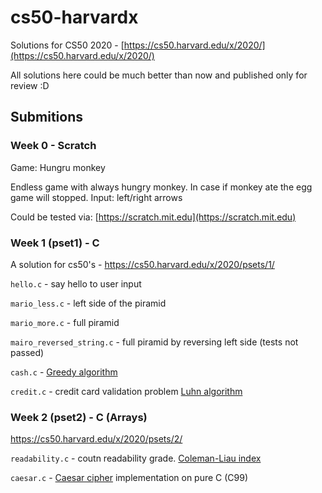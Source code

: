 # cs50-harvardx

Solutions for CS50 2020  - [https://cs50.harvard.edu/x/2020/](https://cs50.harvard.edu/x/2020/)

All solutions here could be much better than now and published only for review :D

## Submitions

### Week 0 - Scratch

Game: Hungru monkey

Endless game with always hungry monkey. In case if monkey ate the egg game will stopped. Input: left/right arrows

Could be tested via: [https://scratch.mit.edu](https://scratch.mit.edu)

### Week 1 (pset1) - C

A solution for cs50's - <a href="https://cs50.harvard.edu/x/2020/psets/1/" target="_blank">https://cs50.harvard.edu/x/2020/psets/1/</a>

`hello.c` - say hello to user input

`mario_less.c` - left side of the piramid

`mario_more.c` - full piramid

`mairo_reversed_string.c` - full piramid by reversing left side (tests not passed)

`cash.c` - <a href="https://en.wikipedia.org/wiki/Greedy_algorithm" target="_blank">Greedy algorithm</a>

`credit.c` - credit card validation problem <a href="https://en.wikipedia.org/wiki/Luhn_algorithm" target="_blank">Luhn algorithm</a>

### Week 2 (pset2) - C (Arrays)

<a href="https://cs50.harvard.edu/x/2020/psets/2/" target="_blank">https://cs50.harvard.edu/x/2020/psets/2/</a>

`readability.c` - coutn readability grade. <a href="https://en.wikipedia.org/wiki/Coleman%E2%80%93Liau_index" target="_blank">Coleman-Liau index</a>

`caesar.c` - <a href="https://en.wikipedia.org/wiki/Caesar_cipher" target="_blank">Caesar cipher</a> implementation on pure C (C99)
